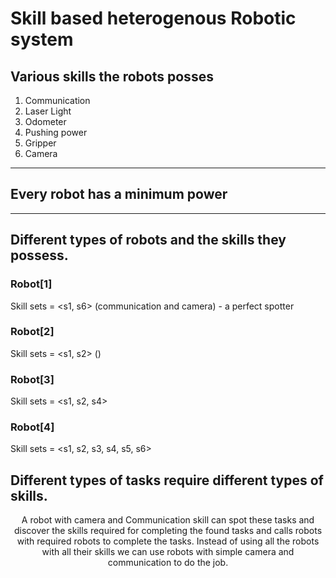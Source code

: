 # Skill based heterogenous Robotic system

## Various skills the robots posses

1. Communication
2. Laser Light
3. Odometer
4. Pushing power
5. Gripper
6. Camera
----
## Every robot has a minimum power
----
## Different types of robots and the skills they possess.

### Robot[1]
Skill sets = <s1, s6> (communication and camera) - a perfect spotter
### Robot[2]
Skill sets = <s1, s2> ()
### Robot[3]
Skill sets = <s1, s2, s4>
### Robot[4]
Skill sets = <s1, s2, s3, s4, s5, s6>

## Different types of tasks require different types of skills.
<center>
A robot with camera and Communication skill can spot these tasks and discover the skills required for completing the found tasks and calls robots with required robots to complete the tasks. Instead of using all the robots with all their skills we can use robots with simple camera and communication to do the job.</center>
